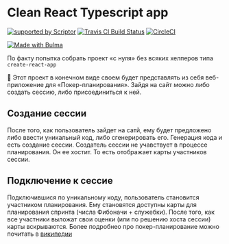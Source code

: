 # Clean React Typescript app
[![supported by Scriptor](https://img.shields.io/badge/supported%20by-Scriptor-orange.svg?colorB=e74c3c)](https://www.scriptor.me) [![Travis CI Build Status](https://img.shields.io/travis/actionsmile/poker.svg)](https://travis-ci.org/actionsmile/poker) [![CircleCI](https://circleci.com/gh/actionsmile/poker/tree/master.svg?style=svg)](https://circleci.com/gh/actionsmile/poker/tree/master)

[![Made with Bulma](https://www.scriptor.me/badges/bulma.png)](https://bulma.io)

По факту попытка собрать проект «с нуля» без всяких хелперов типа `create-react-app`

:beers: Этот проект в конечном виде своем будет представлять из себя веб-приложение для «Покер-планирования». Зайдя на сайт можно либо создать сессию, либо присоединиться к ней.

## Создание сессии
После того, как пользователь зайдет на сатй, ему будет предложено либо ввести уникальный код, либо сгенерировать его. Генерация кода и есть создание сессии. Создатель сессии не учавствует в процессе планирования. Он ее хостит. То есть отображает карты участников сессии.

## Подключение к сессие
Подключившися по уникальному коду, пользователь становится участником планирования. Ему становятся доступны карты для планирования спринта (числа Фибоначи + служебки). После того, как все участники выложат свои оценки (или по решению хоста сессии) карты вскрываются. Более подробнео про покер-планирование можно почитать в [википедии](https://ru.wikipedia.org/wiki/%D0%9F%D0%BE%D0%BA%D0%B5%D1%80_%D0%BF%D0%BB%D0%B0%D0%BD%D0%B8%D1%80%D0%BE%D0%B2%D0%B0%D0%BD%D0%B8%D1%8F)
